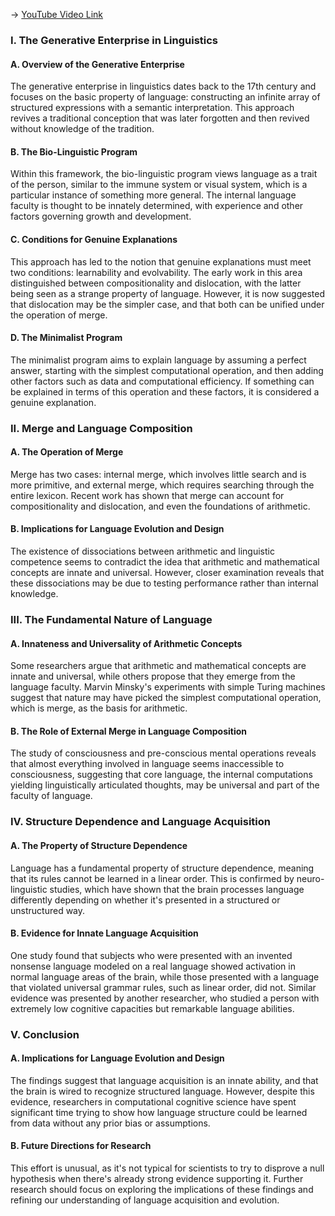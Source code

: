 -> [YouTube Video Link](https://www.youtube.com/watch?v=xyXqXfg-Dq4&list=PLa6MU-5gBvQkjDhBz_LsI8pU6B7AjPgU5&index=4&pp=iAQB)

### I. The Generative Enterprise in Linguistics
#### A. Overview of the Generative Enterprise

The generative enterprise in linguistics dates back to the 17th century and focuses on the basic property of language: constructing an infinite array of structured expressions with a semantic interpretation. This approach revives a traditional conception that was later forgotten and then revived without knowledge of the tradition.

#### B. The Bio-Linguistic Program

Within this framework, the bio-linguistic program views language as a trait of the person, similar to the immune system or visual system, which is a particular instance of something more general. The internal language faculty is thought to be innately determined, with experience and other factors governing growth and development.

#### C. Conditions for Genuine Explanations

This approach has led to the notion that genuine explanations must meet two conditions: learnability and evolvability. The early work in this area distinguished between compositionality and dislocation, with the latter being seen as a strange property of language. However, it is now suggested that dislocation may be the simpler case, and that both can be unified under the operation of merge.

#### D. The Minimalist Program

The minimalist program aims to explain language by assuming a perfect answer, starting with the simplest computational operation, and then adding other factors such as data and computational efficiency. If something can be explained in terms of this operation and these factors, it is considered a genuine explanation.

### II. Merge and Language Composition
#### A. The Operation of Merge

Merge has two cases: internal merge, which involves little search and is more primitive, and external merge, which requires searching through the entire lexicon. Recent work has shown that merge can account for compositionality and dislocation, and even the foundations of arithmetic.

#### B. Implications for Language Evolution and Design

The existence of dissociations between arithmetic and linguistic competence seems to contradict the idea that arithmetic and mathematical concepts are innate and universal. However, closer examination reveals that these dissociations may be due to testing performance rather than internal knowledge.

### III. The Fundamental Nature of Language
#### A. Innateness and Universality of Arithmetic Concepts

Some researchers argue that arithmetic and mathematical concepts are innate and universal, while others propose that they emerge from the language faculty. Marvin Minsky's experiments with simple Turing machines suggest that nature may have picked the simplest computational operation, which is merge, as the basis for arithmetic.

#### B. The Role of External Merge in Language Composition

The study of consciousness and pre-conscious mental operations reveals that almost everything involved in language seems inaccessible to consciousness, suggesting that core language, the internal computations yielding linguistically articulated thoughts, may be universal and part of the faculty of language.

### IV. Structure Dependence and Language Acquisition
#### A. The Property of Structure Dependence

Language has a fundamental property of structure dependence, meaning that its rules cannot be learned in a linear order. This is confirmed by neuro-linguistic studies, which have shown that the brain processes language differently depending on whether it's presented in a structured or unstructured way.

#### B. Evidence for Innate Language Acquisition

One study found that subjects who were presented with an invented nonsense language modeled on a real language showed activation in normal language areas of the brain, while those presented with a language that violated universal grammar rules, such as linear order, did not. Similar evidence was presented by another researcher, who studied a person with extremely low cognitive capacities but remarkable language abilities.

### V. Conclusion
#### A. Implications for Language Evolution and Design

The findings suggest that language acquisition is an innate ability, and that the brain is wired to recognize structured language. However, despite this evidence, researchers in computational cognitive science have spent significant time trying to show how language structure could be learned from data without any prior bias or assumptions.

#### B. Future Directions for Research

This effort is unusual, as it's not typical for scientists to try to disprove a null hypothesis when there's already strong evidence supporting it. Further research should focus on exploring the implications of these findings and refining our understanding of language acquisition and evolution.